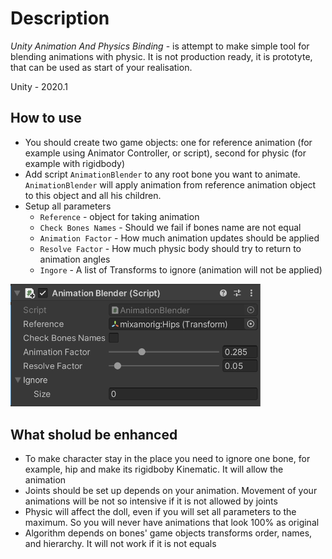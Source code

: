 # Description

*Unity Animation And Physics Binding* - is attempt to make simple tool for blending animations with physic. It is not production ready, it is prototyte, that can be used as start of your realisation.

Unity - 2020.1



## How to use

* You should create two game objects: one for reference animation (for example using Animator Controller, or script), second for physic (for example with rigidbody)
* Add script `AnimationBlender` to any root bone you want to animate. `AnimationBlender` will apply animation from reference animation object to this object and all his children.
* Setup all parameters
  * `Reference` - object for taking animation
  * `Check Bones Names` - Should we fail if bones name are not equal
  * `Animation Factor` - How much animation updates should be applied
  * `Resolve Factor` - How much physic body should try to return to animation angles
  * `Ingore` - A list of Transforms to ignore (animation will not be applied)

<img src="Doc/Animation Blender.png" width=400>

## What sholud be enhanced

* To make character stay in the place you need to ignore one bone, for example, hip and make its rigidboby Kinematic. It will allow the animation
* Joints should be set up depends on your animation. Movement of your animations will be not so intensive if it is not allowed by joints
* Physic will affect the doll, even if you will set all parameters to the maximum. So you will never have animations that look 100% as original
* Algorithm depends on bones' game objects transforms order, names, and hierarchy. It will not work if it is not equals
